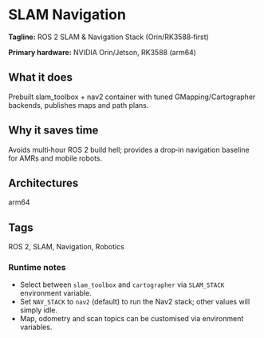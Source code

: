 # SLAM Navigation

**Tagline:** ROS 2 SLAM & Navigation Stack (Orin/RK3588‑first)

**Primary hardware:** NVIDIA Orin/Jetson, RK3588 (arm64)

## What it does
Prebuilt slam_toolbox + nav2 container with tuned GMapping/Cartographer backends, publishes maps and path plans.

## Why it saves time
Avoids multi‑hour ROS 2 build hell; provides a drop‑in navigation baseline for AMRs and mobile robots.

## Architectures
arm64

## Tags
ROS 2, SLAM, Navigation, Robotics

### Runtime notes

- Select between `slam_toolbox` and `cartographer` via `SLAM_STACK` environment variable.
- Set `NAV_STACK` to `nav2` (default) to run the Nav2 stack; other values will simply idle.
- Map, odometry and scan topics can be customised via environment variables.